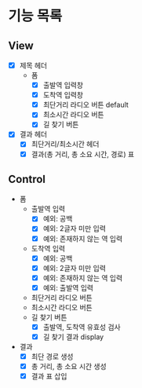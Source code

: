 # 기능 목록

## View

- [x] 제목 헤더
  - 폼
    - [x] 출발역 입력창
    - [x] 도착역 입력창
    - [x] 최단거리 라디오 버튼 default
    - [x] 최소시간 라디오 버튼
    - [x] 길 찾기 버튼
- [x] 결과 헤더
  - [x] 최단거리/최소시간 헤더
  - [x] 결과(총 거리, 총 소요 시간, 경로) 표

## Control

- 폼
  - 출발역 입력
    - [x] 예외: 공백
    - [x] 예외: 2글자 미만 입력
    - [x] 예외: 존재하지 않는 역 입력
  - 도착역 입력
    - [x] 예외: 공백
    - [x] 예외: 2글자 미만 입력
    - [x] 예외: 존재하지 않는 역 입력
    - [x] 예외: 출발역 입력
  - 최단거리 라디오 버튼
  - 최소시간 라디오 버튼
  - 길 찾기 버튼
    - [x] 출발역, 도착역 유효성 검사
    - [x] 길 찾기 결과 display
- 결과
  - [x] 최단 경로 생성
  - [x] 총 거리, 총 소요 시간 생성
  - [x] 결과 표 삽입
